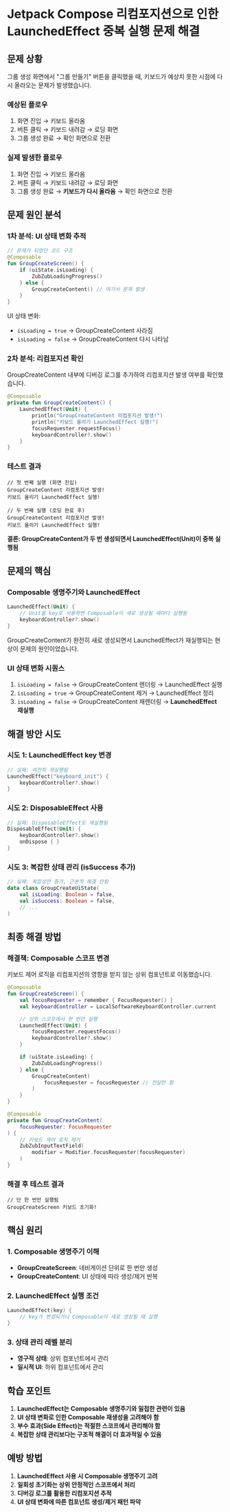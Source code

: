 # Jetpack Compose 리컴포지션으로 인한 LaunchedEffect 중복 실행 문제 해결

## 문제 상황

그룹 생성 화면에서 "그룹 만들기" 버튼을 클릭했을 때, 키보드가 예상치 못한 시점에 다시 올라오는 문제가 발생했습니다.

### 예상된 플로우

1. 화면 진입 → 키보드 올라옴
2. 버튼 클릭 → 키보드 내려감 → 로딩 화면
3. 그룹 생성 완료 → 확인 화면으로 전환

### 실제 발생한 플로우

1. 화면 진입 → 키보드 올라옴
2. 버튼 클릭 → 키보드 내려감 → 로딩 화면
3. 그룹 생성 완료 → **키보드가 다시 올라옴** → 확인 화면으로 전환

## 문제 원인 분석

### 1차 분석: UI 상태 변화 추적

```kotlin
// 문제가 되었던 코드 구조
@Composable
fun GroupCreateScreen() {
    if (uiState.isLoading) {
        ZubZubLoadingProgress()
    } else {
        GroupCreateContent() // 여기서 문제 발생
    }
}
```

UI 상태 변화:

* `isLoading = true` → GroupCreateContent 사라짐
* `isLoading = false` → GroupCreateContent 다시 나타남

### 2차 분석: 리컴포지션 확인

GroupCreateContent 내부에 디버깅 로그를 추가하여 리컴포지션 발생 여부를 확인했습니다.

```kotlin
@Composable
private fun GroupCreateContent() {
    LaunchedEffect(Unit) {
        println("GroupCreateContent 리컴포지션 발생!")
        println("키보드 올리기 LaunchedEffect 실행!")
        focusRequester.requestFocus()
        keyboardController?.show()
    }
}
```

### 테스트 결과

```text
// 첫 번째 실행 (화면 진입)
GroupCreateContent 리컴포지션 발생!
키보드 올리기 LaunchedEffect 실행!

// 두 번째 실행 (로딩 완료 후)
GroupCreateContent 리컴포지션 발생!
키보드 올리기 LaunchedEffect 실행!
```

**결론: GroupCreateContent가 두 번 생성되면서 LaunchedEffect(Unit)이 중복 실행됨**

## 문제의 핵심

### Composable 생명주기와 LaunchedEffect

```kotlin
LaunchedEffect(Unit) {
    // Unit을 key로 사용하면 Composable이 새로 생성될 때마다 실행됨
    keyboardController?.show()
}
```

GroupCreateContent가 완전히 새로 생성되면서 LaunchedEffect가 재실행되는 현상이 문제의 원인이었습니다.

### UI 상태 변화 시퀀스

1. `isLoading = false` → GroupCreateContent 렌더링 → LaunchedEffect 실행
2. `isLoading = true` → GroupCreateContent 제거 → LaunchedEffect 정리
3. `isLoading = false` → GroupCreateContent 재렌더링 → **LaunchedEffect 재실행**

## 해결 방안 시도

### 시도 1: LaunchedEffect key 변경

```kotlin
// 실패: 여전히 재실행됨
LaunchedEffect("keyboard_init") {
    keyboardController?.show()
}
```

### 시도 2: DisposableEffect 사용

```kotlin
// 실패: DisposableEffect도 재실행됨
DisposableEffect(Unit) {
    keyboardController?.show()
    onDispose { }
}
```

### 시도 3: 복잡한 상태 관리 (isSuccess 추가)

```kotlin
// 실패: 복잡성만 증가, 근본적 해결 안됨
data class GroupCreateUiState(
    val isLoading: Boolean = false,
    val isSuccess: Boolean = false,
    // ...
)
```

## 최종 해결 방법

### 해결책: Composable 스코프 변경

키보드 제어 로직을 리컴포지션의 영향을 받지 않는 상위 컴포넌트로 이동했습니다.

```kotlin
@Composable
fun GroupCreateScreen() {
    val focusRequester = remember { FocusRequester() }
    val keyboardController = LocalSoftwareKeyboardController.current

    // 상위 스코프에서 한 번만 실행
    LaunchedEffect(Unit) {
        focusRequester.requestFocus()
        keyboardController?.show()
    }

    if (uiState.isLoading) {
        ZubZubLoadingProgress()
    } else {
        GroupCreateContent(
            focusRequester = focusRequester // 전달만 함
        )
    }
}

@Composable
private fun GroupCreateContent(
    focusRequester: FocusRequester
) {
    // 키보드 제어 로직 제거
    ZubZubInputTextField(
        modifier = Modifier.focusRequester(focusRequester)
    )
}
```

### 해결 후 테스트 결과

```text
// 단 한 번만 실행됨
GroupCreateScreen 키보드 초기화!
```

## 핵심 원리

### 1. Composable 생명주기 이해

* **GroupCreateScreen**: 네비게이션 단위로 한 번만 생성
* **GroupCreateContent**: UI 상태에 따라 생성/제거 반복

### 2. LaunchedEffect 실행 조건

```kotlin
LaunchedEffect(key) {
    // key가 변경되거나 Composable이 새로 생성될 때 실행
}
```

### 3. 상태 관리 레벨 분리

* **영구적 상태**: 상위 컴포넌트에서 관리
* **일시적 UI**: 하위 컴포넌트에서 관리

## 학습 포인트

1. **LaunchedEffect는 Composable 생명주기와 밀접한 관련이 있음**
2. **UI 상태 변화로 인한 Composable 재생성을 고려해야 함**
3. **부수 효과(Side Effect)는 적절한 스코프에서 관리해야 함**
4. **복잡한 상태 관리보다는 구조적 해결이 더 효과적일 수 있음**

## 예방 방법

1. **LaunchedEffect 사용 시 Composable 생명주기 고려**
2. **일회성 초기화는 상위 안정적인 스코프에서 처리**
3. **디버깅 로그를 활용한 리컴포지션 추적**
4. **UI 상태 변화에 따른 컴포넌트 생성/제거 패턴 파악**
